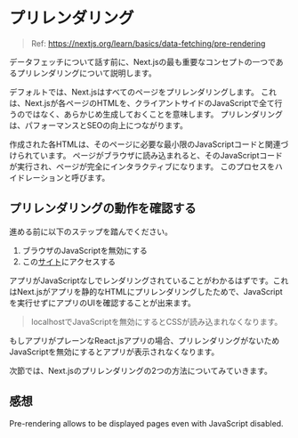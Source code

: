 # プリレンダリング

> Ref: https://nextjs.org/learn/basics/data-fetching/pre-rendering

データフェッチについて話す前に、Next.jsの最も重要なコンセプトの一つであるプリレンダリングについて説明します。

デフォルトでは、Next.jsはすべてのページをプリレンダリングします。
これは、Next.jsが各ページのHTMLを、クライアントサイドのJavaScriptで全て行うのではなく、あらかじめ生成しておくことを意味します。
プリレンダリングは、パフォーマンスとSEOの向上につながります。

作成された各HTMLは、そのページに必要な最小限のJavaScriptコードと関連づけられています。
ページがブラウザに読み込まれると、そのJavaScriptコードが実行され、ページが完全にインタラクティブになります。
このプロセスをハイドレーションと呼びます。

## プリレンダリングの動作を確認する

進める前に以下のステップを踏んでください。

1. ブラウザのJavaScriptを無効にする
2. この[サイト](https://next-learn-starter.vercel.app/)にアクセスする

アプリがJavaScriptなしでレンダリングされていることがわかるはずです。これはNext.jsがアプリを静的なHTMLにプリレンダリングしたためで、JavaScriptを実行せずにアプリのUIを確認することが出来ます。

> localhostでJavaScriptを無効にするとCSSが読み込まれなくなります。

もしアプリがプレーンなReact.jsアプリの場合、プリレンダリングがないためJavaScriptを無効にするとアプリが表示されなくなります。

次節では、Next.jsのプリレンダリングの2つの方法についてみていきます。

## 感想

Pre-rendering allows to be displayed pages even with JavaScript disabled.
